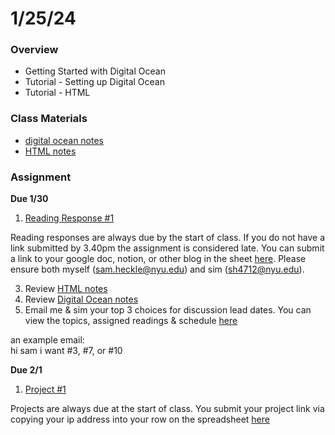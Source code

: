# 1/25/24
### Overview  
* Getting Started with Digital Ocean
* Tutorial - Setting up Digital Ocean
* Tutorial - HTML
### Class Materials
* [digital ocean notes](../../notes/digital-ocean.md)
* [HTML notes](../../notes/html.md)
### Assignment
**Due 1/30**  
1. [Reading Response #1](https://github.com/samheckle/networked-media-sp-24/blob/main/assignments/readings.md#reading-response-1)

Reading responses are always due by the start of class. If you do not have a link submitted by 3.40pm the assignment is considered late. You can submit a link to your google doc, notion, or other blog in the sheet [here](https://docs.google.com/spreadsheets/d/1I4rMb-gg-LCbdFIfDhe7uzGNk5gqZN4I2E5XjWZsquM/edit#gid=1715658920). Please ensure both myself (sam.heckle@nyu.edu) and sim (sh4712@nyu.edu).

3. Review [HTML notes](../../notes/html.md)
4. Review [Digital Ocean notes](../../notes/digital-ocean.md)
5. Email me & sim your top 3 choices for discussion lead dates. You can view the topics, assigned readings & schedule [here](https://github.com/samheckle/networked-media-sp-24/blob/main/assignments/readings.md)  
  
an example email:  
hi sam i want #3, #7, or #10

**Due 2/1**
1. [Project #1](https://github.com/samheckle/networked-media-sp-24/blob/main/assignments/projects.md#project-1)

Projects are always due at the start of class. You submit your project link via copying your ip address into your row on the spreadsheet [here](https://docs.google.com/spreadsheets/d/1I4rMb-gg-LCbdFIfDhe7uzGNk5gqZN4I2E5XjWZsquM/edit#gid=0)
